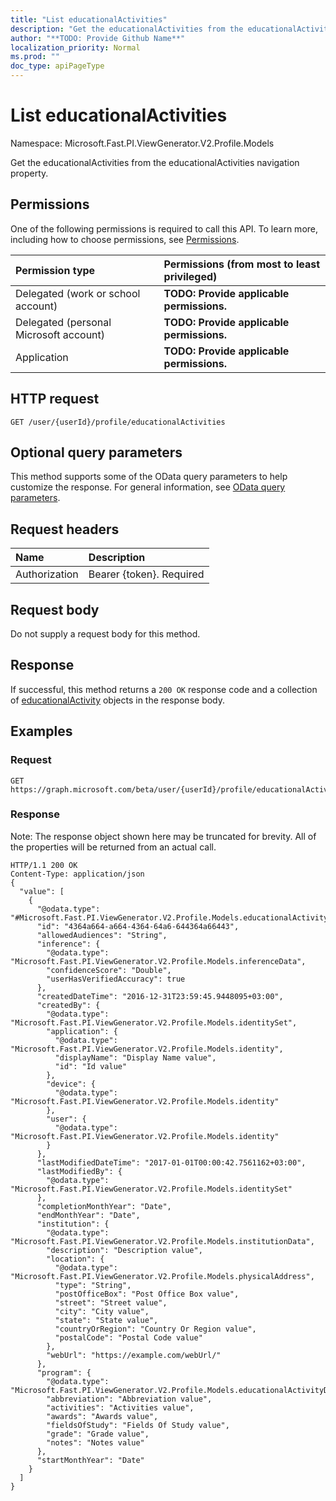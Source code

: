 ```yaml
---
title: "List educationalActivities"
description: "Get the educationalActivities from the educationalActivities navigation property."
author: "**TODO: Provide Github Name**"
localization_priority: Normal
ms.prod: ""
doc_type: apiPageType
---
```


# List educationalActivities

Namespace: Microsoft.Fast.PI.ViewGenerator.V2.Profile.Models

Get the educationalActivities from the educationalActivities navigation property.

## Permissions
One of the following permissions is required to call this API. To learn more, including how to choose permissions, see [Permissions](/concepts/permissions-reference.md).

|Permission type|Permissions (from most to least privileged)|
|:---|:---|
|Delegated (work or school account)|**TODO: Provide applicable permissions.**|
|Delegated (personal Microsoft account)|**TODO: Provide applicable permissions.**|
|Application|**TODO: Provide applicable permissions.**|

## HTTP request
<!-- {
  "blockType": "ignored"
}
-->
``` http
GET /user/{userId}/profile/educationalActivities
```

## Optional query parameters
This method supports some of the OData query parameters to help customize the response. For general information, see [OData query parameters](/graph/query-parameters).

## Request headers
|Name|Description|
|:---|:---|
|Authorization|Bearer {token}. Required|

## Request body
Do not supply a request body for this method.

## Response
If successful, this method returns a `200 OK` response code and a collection of [educationalActivity](../resources/educationalactivity.md) objects in the response body.

## Examples

### Request
<!-- {
  "blockType": "request",
  "name": "get_educationalactivity"
}
-->
``` http
GET https://graph.microsoft.com/beta/user/{userId}/profile/educationalActivities
```

### Response
Note: The response object shown here may be truncated for brevity. All of the properties will be returned from an actual call.
<!-- {
  "blockType": "response",
  "truncated": true,
  "@odata.type": "collection(microsoft.fast.pi.viewgenerator.v2.profile.models.educationalactivity)"
}
-->
``` http
HTTP/1.1 200 OK
Content-Type: application/json
{
  "value": [
    {
      "@odata.type": "#Microsoft.Fast.PI.ViewGenerator.V2.Profile.Models.educationalActivity",
      "id": "4364a664-a664-4364-64a6-644364a66443",
      "allowedAudiences": "String",
      "inference": {
        "@odata.type": "Microsoft.Fast.PI.ViewGenerator.V2.Profile.Models.inferenceData",
        "confidenceScore": "Double",
        "userHasVerifiedAccuracy": true
      },
      "createdDateTime": "2016-12-31T23:59:45.9448095+03:00",
      "createdBy": {
        "@odata.type": "Microsoft.Fast.PI.ViewGenerator.V2.Profile.Models.identitySet",
        "application": {
          "@odata.type": "Microsoft.Fast.PI.ViewGenerator.V2.Profile.Models.identity",
          "displayName": "Display Name value",
          "id": "Id value"
        },
        "device": {
          "@odata.type": "Microsoft.Fast.PI.ViewGenerator.V2.Profile.Models.identity"
        },
        "user": {
          "@odata.type": "Microsoft.Fast.PI.ViewGenerator.V2.Profile.Models.identity"
        }
      },
      "lastModifiedDateTime": "2017-01-01T00:00:42.7561162+03:00",
      "lastModifiedBy": {
        "@odata.type": "Microsoft.Fast.PI.ViewGenerator.V2.Profile.Models.identitySet"
      },
      "completionMonthYear": "Date",
      "endMonthYear": "Date",
      "institution": {
        "@odata.type": "Microsoft.Fast.PI.ViewGenerator.V2.Profile.Models.institutionData",
        "description": "Description value",
        "location": {
          "@odata.type": "Microsoft.Fast.PI.ViewGenerator.V2.Profile.Models.physicalAddress",
          "type": "String",
          "postOfficeBox": "Post Office Box value",
          "street": "Street value",
          "city": "City value",
          "state": "State value",
          "countryOrRegion": "Country Or Region value",
          "postalCode": "Postal Code value"
        },
        "webUrl": "https://example.com/webUrl/"
      },
      "program": {
        "@odata.type": "Microsoft.Fast.PI.ViewGenerator.V2.Profile.Models.educationalActivityDetail",
        "abbreviation": "Abbreviation value",
        "activities": "Activities value",
        "awards": "Awards value",
        "fieldsOfStudy": "Fields Of Study value",
        "grade": "Grade value",
        "notes": "Notes value"
      },
      "startMonthYear": "Date"
    }
  ]
}
```

